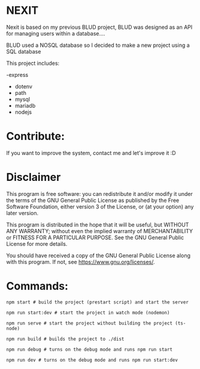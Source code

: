 # NEXIT

Nexit is based on my previous BLUD project, BLUD was designed as an API for managing users within a database....

BLUD used a NOSQL database so I decided to make a new project using a SQL database

This project includes:

-express
- dotenv
- path
- mysql
- mariadb
- nodejs

# Contribute:

If you want to improve the system, contact me and let's improve it :D

# Disclaimer

This program is free software: you can redistribute it and/or modify it under the terms of the GNU General Public License as published by the Free Software Foundation, either version 3 of the License, or (at your option) any later version.

This program is distributed in the hope that it will be useful, but WITHOUT ANY WARRANTY; without even the implied warranty of MERCHANTABILITY or FITNESS FOR A PARTICULAR PURPOSE. See the GNU General Public License for more details.

You should have received a copy of the GNU General Public License along with this program. If not, see https://www.gnu.org/licenses/.


# Commands:

```
npm start # build the project (prestart script) and start the server

npm run start:dev # start the project in watch mode (nodemon)

npm run serve # start the project without building the project (ts-node)

npm run build # builds the project to ./dist

npm run debug # turns on the debug mode and runs npm run start

npm run dev # turns on the debug mode and runs npm run start:dev
```
